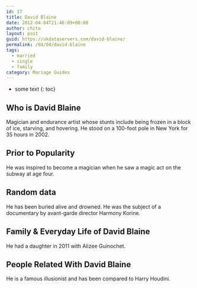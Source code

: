 ```yaml
---
id: 17
title: David Blaine
date: 2012-04-04T21:46:09+00:00
author: chito
layout: post
guid: https://ukdataservers.com/david-blaine/
permalink: /04/04/david-blaine  
tags:
  - married
  - single
  - family
category: Mariage Guides
---
```


* some text
{: toc}


## Who is  David Blaine
                  
                  
                  
Magician and endurance artist whose stunts include being frozen in a block of ice, starving, and hovering. He stood on a 100-foot pole in New York for 35 hours in 2002.
                  
                
                
                
## Prior to Popularity 
                  
                  
                  
He was inspired to become a magician when he saw a magic act on the subway at age four.
                  
                
                
                
## Random data 
                  
                  
                  
He has been buried alive and drowned. He was the subject of a documentary by avant-garde director Harmony Korine.
                  
                
                
                
## Family & Everyday Life of David Blaine
                  
                  
                  
He had a daughter in 2011 with Alizee Guinochet.
                  
                
                
                
## People Related With  David Blaine
                  
                  
                  
He is a famous illusionist and has been compared to Harry Houdini.
                  
                
              
            
          
          
          
    
    
  
